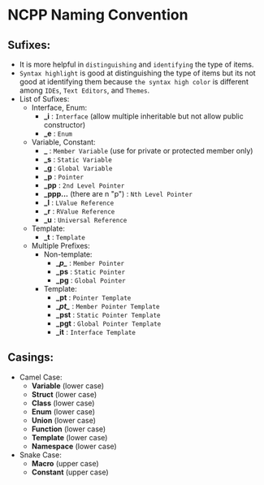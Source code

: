 # NCPP Naming Convention #
## Sufixes: ##
+ It is more helpful in `distinguishing` and `identifying` the type of items.
+ `Syntax highlight` is good at distinguishing the type of items but its not good at identifying them because `the syntax high color` is different among `IDEs`, `Text Editors`, and `Themes`.
+ List of Sufixes:
    + Interface, Enum:
        + **_i** : `Interface` (allow multiple inheritable but not allow public constructor)
        + **_e** : `Enum`
    + Variable, Constant:
        + **_** : `Member Variable` (use for private or protected member only)
        + **_s** : `Static Variable`
        + **_g** : `Global Variable`
        + **_p** : `Pointer`
        + **_pp** : `2nd Level Pointer`
        + **_ppp...** (there are n "p") : `Nth Level Pointer`
        + **_l** : `LValue Reference`
        + **_r** : `RValue Reference`
        + **_u** : `Universal Reference`
    + Template:
        + **_t** : `Template`
    + Multiple Prefixes:
        + Non-template:
            + **\__p\__** : `Member Pointer`
            + **_ps** : `Static Pointer`
            + **_pg** : `Global Pointer`
        + Template:
            + **_pt** : `Pointer Template`
            + **\__pt\__** : `Member Pointer Template`
            + **_pst** : `Static Pointer Template`
            + **_pgt** : `Global Pointer Template`
            + **_it** : `Interface Template`

## Casings: ##
- Camel Case:
    + **Variable** (lower case)
    + **Struct** (lower case)
    + **Class** (lower case)
    + **Enum** (lower case)
    + **Union** (lower case)
    + **Function** (lower case)
    + **Template** (lower case)
    + **Namespace** (lower case)
- Snake Case:
    + **Macro** (upper case)
    + **Constant** (upper case)